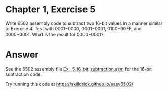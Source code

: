 # Chapter 1, Exercise 5

Write 6502 assembly code to subtract two 16-bit values in a manner similar to Exercise 4. Test with $0001-$0000, $0001-$0001, $0100-$00FF, and $0000-$0001. What is the result for $0000-$0001?

# Answer
See the 6502 assembly file [Ex__5_16_bit_subtraction.asm](src/Ex__5_16_bit_subtraction.asm) for the 16-bit subtraction code.

Try running this code at https://skilldrick.github.io/easy6502/